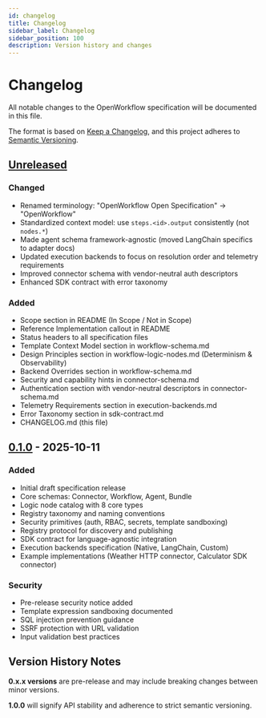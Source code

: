 ```yaml
---
id: changelog
title: Changelog
sidebar_label: Changelog
sidebar_position: 100
description: Version history and changes
---
```

# Changelog

All notable changes to the OpenWorkflow specification will be documented in this file.

The format is based on [Keep a Changelog](https://keepachangelog.com/en/1.0.0/),
and this project adheres to [Semantic Versioning](https://semver.org/spec/v2.0.0.html).

## [Unreleased]

### Changed
- Renamed terminology: "OpenWorkflow Open Specification" → "OpenWorkflow"
- Standardized context model: use `steps.<id>.output` consistently (not `nodes.*`)
- Made agent schema framework-agnostic (moved LangChain specifics to adapter docs)
- Updated execution backends to focus on resolution order and telemetry requirements
- Improved connector schema with vendor-neutral auth descriptors
- Enhanced SDK contract with error taxonomy

### Added
- Scope section in README (In Scope / Not in Scope)
- Reference Implementation callout in README
- Status headers to all specification files
- Template Context Model section in workflow-schema.md
- Design Principles section in workflow-logic-nodes.md (Determinism & Observability)
- Backend Overrides section in workflow-schema.md
- Security and capability hints in connector-schema.md
- Authentication section with vendor-neutral descriptors in connector-schema.md
- Telemetry Requirements section in execution-backends.md
- Error Taxonomy section in sdk-contract.md
- CHANGELOG.md (this file)

## [0.1.0] - 2025-10-11

### Added
- Initial draft specification release
- Core schemas: Connector, Workflow, Agent, Bundle
- Logic node catalog with 8 core types
- Registry taxonomy and naming conventions
- Security primitives (auth, RBAC, secrets, template sandboxing)
- Registry protocol for discovery and publishing
- SDK contract for language-agnostic integration
- Execution backends specification (Native, LangChain, Custom)
- Example implementations (Weather HTTP connector, Calculator SDK connector)

### Security
- Pre-release security notice added
- Template expression sandboxing documented
- SQL injection prevention guidance
- SSRF protection with URL validation
- Input validation best practices

## Version History Notes

**0.x.x versions** are pre-release and may include breaking changes between minor versions.

**1.0.0** will signify API stability and adherence to strict semantic versioning.

[Unreleased]: https://github.com/Open-Workflow/OpenWorkflow-Specification/compare/v0.1.0...HEAD
[0.1.0]: https://github.com/Open-Workflow/OpenWorkflow-Specification/releases/tag/v0.1.0
